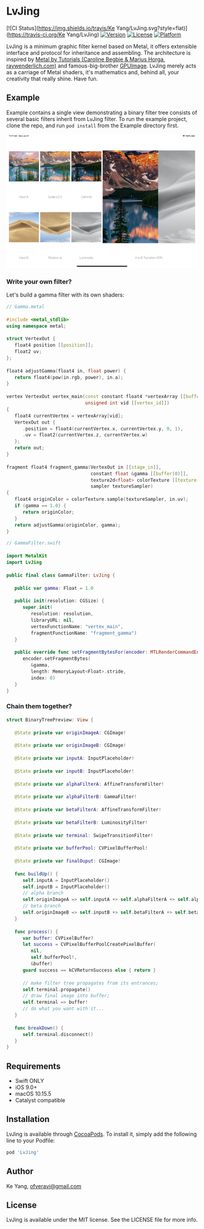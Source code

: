 # LvJing

[![CI Status](https://img.shields.io/travis/Ke Yang/LvJing.svg?style=flat)](https://travis-ci.org/Ke Yang/LvJing)
[![Version](https://img.shields.io/cocoapods/v/LvJing.svg?style=flat)](https://cocoapods.org/pods/LvJing)
[![License](https://img.shields.io/cocoapods/l/LvJing.svg?style=flat)](https://cocoapods.org/pods/LvJing)
[![Platform](https://img.shields.io/cocoapods/p/LvJing.svg?style=flat)](https://cocoapods.org/pods/LvJing)

LvJing is a minimum graphic filter kernel based on Metal, it offers extensible interface and protocol for inheritance and assembling. The architecture is inspired by [Metal by Tutorials (Caroline Begbie & Marius Horga, raywenderlich.com)](https://store.raywenderlich.com/products/metal-by-tutorials) and famous-big-brother [GPUImage](https://github.com/BradLarson/GPUImage). LvJing merely acts as a carriage of Metal shaders, it's mathematics and, behind all, your creativity that really shine.
Have fun.

## Example

Example contains a single view demonstrating a binary filter tree consists of several basic filters inherit from LvJing filter. To run the example project, clone the repo, and run `pod install` from the Example directory first.

<img src="screenshot.jpeg" alt="screenshot" width="600"/>

### Write your own filter?

Let's build a gamma filter with its own shaders:

```C++
// Gamma.metal

#include <metal_stdlib>
using namespace metal;

struct VertexOut {
   float4 position [[position]];
   float2 uv;
};

float4 adjustGamma(float4 in, float power) {
   return float4(pow(in.rgb, power), in.a);
}

vertex VertexOut vertex_main(const constant float4 *vertexArray [[buffer(0)]],
                             unsigned int vid [[vertex_id]])
{
   float4 currentVertex = vertexArray[vid];
   VertexOut out {
      .position = float4(currentVertex.x, currentVertex.y, 0, 1),
      .uv = float2(currentVertex.z, currentVertex.w)
   };
   return out;
}

fragment float4 fragment_gamma(VertexOut in [[stage_in]],
                               constant float &gamma [[buffer(0)]],
                               texture2d<float> colorTexture [[texture(0)]],
                               sampler textureSampler)
{
   float4 originColor = colorTexture.sample(textureSampler, in.uv);
   if (gamma == 1.0) {
      return originColor;
   }
   return adjustGamma(originColor, gamma);
}
```

```Swift
// GammaFilter.swift

import MetalKit
import LvJing

public final class GammaFilter: LvJing {
   
   public var gamma: Float = 1.0
   
   public init(resolution: CGSize) {
      super.init(
         resolution: resolution,
         libraryURL: nil,
         vertexFunctionName: "vertex_main",
         fragmentFunctionName: "fragment_gamma")
   }
   
   public override func setFragmentBytesFor(encoder: MTLRenderCommandEncoder) {
      encoder.setFragmentBytes(
         &gamma,
         length: MemoryLayout<Float>.stride,
         index: 0)
   }
}
```

### Chain them together?

```Swift
struct BinaryTreePreview: View {
   
   @State private var originImageA: CGImage!
   
   @State private var originImageB: CGImage!
   
   @State private var inputA: InputPlaceholder!
   
   @State private var inputB: InputPlaceholder!
   
   @State private var alphaFilterA: AffineTransformFilter!
   
   @State private var alphaFilterB: GammaFilter!
   
   @State private var betaFilterA: AffineTransformFilter!
   
   @State private var betaFilterB: LuminosityFilter!
   
   @State private var terminal: SwipeTransitionFilter!

   @State private var bufferPool: CVPixelBufferPool!
   
   @State private var finalOuput: CGImage!

   func buildUp() {
      self.inputA = InputPlaceholder()
      self.inputB = InputPlaceholder()
      // alpha branch
      self.originImageA => self.inputA +> self.alphaFilterA +> self.alphaFilterB +> self.terminal
      // beta branch
      self.originImageB => self.inputB +> self.betaFilterA +> self.betaFilterB +> self.terminal
   }

   func process() {
      var buffer: CVPixelBuffer?
      let success = CVPixelBufferPoolCreatePixelBuffer(
         nil,
         self.bufferPool!,
         &buffer)
      guard success == kCVReturnSuccess else { return }

      // make filter tree propagates from its entrances;
      self.terminal.propagate()
      // draw final image into buffer;
      self.terminal => buffer!
      // do what you want with it...
   }

   func breakDown() {
      self.terminal.disconnect()
   }
}
```

## Requirements

* Swift ONLY
* iOS 9.0+
* macOS 10.15.5
* Catalyst compatible

## Installation

LvJing is available through [CocoaPods](https://cocoapods.org). To install
it, simply add the following line to your Podfile:

```ruby
pod 'LvJing'
```

## Author

Ke Yang, ofveravi@gmail.com

## License

LvJing is available under the MIT license. See the LICENSE file for more info.
